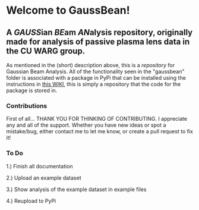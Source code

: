 # Welcome to GaussBean!

## A *GAUSS*ian *BE*am *AN*alysis repository, originally made for analysis of passive plasma lens data in the CU WARG group.

As mentioned in the (short) description above, this is a *repository* for Gaussian Beam Analysis. All of the functionality seen in the "gaussbean" folder is associated with a package in PyPi that can be installed using the instructions in [this WIKI](https://github.com/leahghartman/GaussBean/wiki), this is simply a repository that the code for the package is stored in.

### Contributions

First of all... THANK YOU FOR THINKING OF CONTRIBUTING. I appreciate any and all of the support. Whether you have new ideas or spot a mistake/bug, either contact me to let me know, or create a pull request to fix it!

### To Do

1.) Finish all documentation

2.) Upload an example dataset

3.) Show analysis of the example dataset in example files

4.) Reupload to PyPi
